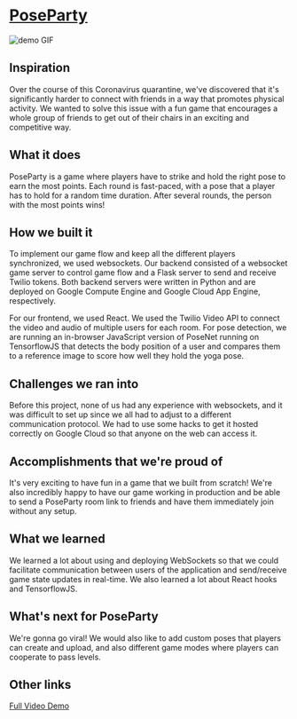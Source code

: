 # [PoseParty](https://poseparty.brian.lol)

![demo GIF](https://challengepost-s3-challengepost.netdna-ssl.com/photos/production/software_thumbnail_photos/000/994/887/datas/medium.gif)

## Inspiration

Over the course of this Coronavirus quarantine, we've discovered that it's significantly harder to connect with friends in a way that promotes physical activity. We wanted to solve this issue with a fun game that encourages a whole group of friends to get out of their chairs in an exciting and competitive way.

## What it does

PoseParty is a game where players have to strike and hold the right pose to earn the most points. Each round is fast-paced, with a pose that a player has to hold for a random time duration. After several rounds, the person with the most points wins!

## How we built it

To implement our game flow and keep all the different players synchronized, we used websockets. Our backend consisted of a websocket game server to control game flow and a Flask server to send and receive Twilio tokens. Both backend servers were written in Python and are deployed on Google Compute Engine and Google Cloud App Engine, respectively. 

For our frontend, we used React. We used the Twilio Video API to connect the video and audio of multiple users for each room. For pose detection, we are running an in-browser JavaScript version of PoseNet running on TensorflowJS that detects the body position of a user and compares them to a reference image to score how well they hold the yoga pose.

## Challenges we ran into

Before this project, none of us had any experience with websockets, and it was difficult to set up since we all had to adjust to a different communication protocol. We had to use some hacks to get it hosted correctly on Google Cloud so that anyone on the web can access it.

## Accomplishments that we're proud of

It's very exciting to have fun in a game that we built from scratch! We're also incredibly happy to have our game working in production and be able to send a PoseParty room link to friends and have them immediately join without any setup.

## What we learned

We learned a lot about using and deploying WebSockets so that we could facilitate communication between users of the application and send/receive game state updates in real-time. We also learned a lot about React hooks and TensorflowJS.

## What's next for PoseParty

We're gonna go viral! We would also like to add custom poses that players can create and upload, and also different game modes where players can cooperate to pass levels.

## Other links
[Full Video Demo](https://www.youtube.com/watch?v=1ielsQyZPLU)
